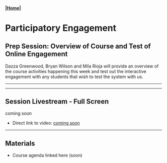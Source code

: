 #### |[Home](https://mitmedialab.github.io/2019-MIT-Computational-Law-Course)|

# Participatory Engagement 

## Prep Session: Overview of Course and Test of Online Engagement

Dazza Greenwood, Bryan Wilson and Mila Rioja will provide an overview of the course activities happening this week and test out the interactive engagement with any students that wish to test the system with us.

--------------------------------

<script type="text/javascript">
        (function(p,i,g,e,o,n,s){p[o]=p[o]||function(){(p[o].q=p[o].q||[]).push(arguments)},
            n=i.createElement(g),s=i.getElementsByTagName(g)[0];n.async=1;n.src=e;
            s.parentNode.insertBefore(n,s);})
            (window,document,'script','https://static.pigeonhole.at/widget/pigeon-widget.js','phl');
        phl("create", {
            width: "320px",
            height: "568px",
            passcode: "LAWMIT",
            className: "pigeonhole-iframe",
            sessionId: 192105, 
        });
    </script>
<div class="pigeonhole-iframe"></div>

-----------------

## Session Livestream - Full Screen
        

coming soon 

* Direct link to video: [coming soon]( )

-----------------

## Materials

* Course agenda linked here (soon)
